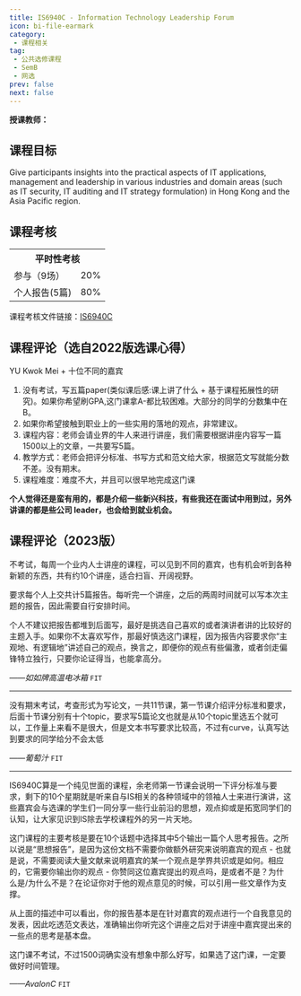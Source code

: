 ```yaml
---
title: IS6940C - Information Technology Leadership Forum
icon: bi-file-earmark
category:
 - 课程相关
tag:
 - 公共选修课程
 - SemB
 - 网选
prev: false
next: false
---
```


**授课教师：**

<VPBanner
  title = "宋惠琪(Dr. SUNG Wai Ki)"
  content = "Teaching Consultant"
  logo = "https://www.cb.cityu.edu.hk/portfolio/photos/wksung.jpg"
  :actions = '[  
        {
            text: "详细信息",
            link: "https://www.cb.cityu.edu.hk/People-and-Research/People/People-Details?eid=wksung"
        },
    ]'
/>

## 课程目标

Give participants insights into the practical aspects of IT applications, management and leadership in various industries and domain areas (such as IT security, IT auditing and IT strategy formulation) in Hong Kong and the Asia Pacific region.

## 课程考核

<table>
    <tr>
        <th colspan=2>
            平时性考核
        </th>
    </tr>
    <tr>
        <td>
            参与（9场）
        </td>
        <td>
            20%
        </td>
    </tr>
    <tr>
        <td>
            个人报告(5篇)
        </td>
        <td>
            80%
        </td>
    </tr>
</table>

课程考核文件链接：[IS6940C](https://www.cityu.edu.hk/catalogue/pg/202425/course/IS6940C.pdf)

## 课程评论（选自2022版选课心得）

YU Kwok Mei + 十位不同的嘉宾

1. 没有考试，写五篇paper(类似课后感:课上讲了什么 + 基于课程拓展性的研究)。如果你希望刷GPA,这门课拿A-都比较困难。大部分的同学的分数集中在B。
2. 如果你希望接触到职业上的一些实用的落地的观点，非常建议。
3. 课程内容：老师会请业界的牛人来进行讲座，我们需要根据讲座内容写一篇1500以上的文章，一共要写5篇。
4. 教学方式：老师会把评分标准、书写方式和范文给大家，根据范文写就能分数不差。没有期末。
5. 课程难度：难度不大，并且可以很早地完成这门课

**个人觉得还是蛮有用的，都是介绍一些新兴科技，有些我还在面试中用到过，另外讲课的都是些公司 leader，也会给到就业机会。**

## 课程评论（2023版）

不考试，每周一个业内人士讲座的课程，可以见到不同的嘉宾，也有机会听到各种新颖的东西，共有约10个讲座，适合扫盲、开阔视野。

要求每个人上交共计5篇报告。每听完一个讲座，之后的两周时间就可以写本次主题的报告，因此需要自行安排时间。

个人不建议把报告都堆到后面写，最好是挑选自己喜欢的或者演讲者讲的比较好的主题入手。如果你不太喜欢写作，那最好慎选这门课程，因为报告内容要求你“主观地、有逻辑地”讲述自己的观点，换言之，即便你的观点有些偏激，或者剑走偏锋特立独行，只要你论证得当，也能拿高分。

_——如如牌高温电冰箱_ `FIT`

---

没有期末考试，考查形式为写论文，一共11节课，第一节课介绍评分标准和要求，后面十节课分别有十个topic，要求写5篇论文也就是从10个topic里选五个就可以，工作量上来看不是很大，但是文本书写要求比较高，不过有curve，认真写达到要求的同学给分不会太低

_——葡萄汁_ `FIT`

---

IS6940C算是一个纯见世面的课程，余老师第一节课会说明一下评分标准与要求，剩下的10个星期就是听来自与IS相关的各种领域中的领袖人士来进行演讲，这些嘉宾会与选课的学生们一同分享一些行业前沿的思想，观点抑或是拓宽同学们的认知，让大家见识到IS除去学校课程外的另一片天地。

这门课程的主要考核是要在10个话题中选择其中5个输出一篇个人思考报告。之所以说是“思想报告”，是因为这份文档不需要你做额外研究来说明嘉宾的观点 - 也就是说，不需要阅读大量文献来说明嘉宾的某一个观点是学界共识或是如何。相应的，它需要你输出你的观点 - 你赞同这位嘉宾提出的观点吗，是或者不是？为什么是/为什么不是？在论证你对于他的观点意见的时候，可以引用一些文章作为支撑。

从上面的描述中可以看出，你的报告基本是在针对嘉宾的观点进行一个自我意见的发表，因此吃透范文表达，准确输出你听完这个讲座之后对于讲座中嘉宾提出来的一些点的思考是基本盘。

这门课不考试，不过1500词确实没有想象中那么好写，如果选了这门课，一定要做好时间管理。

_——AvalonC_ `FIT`
